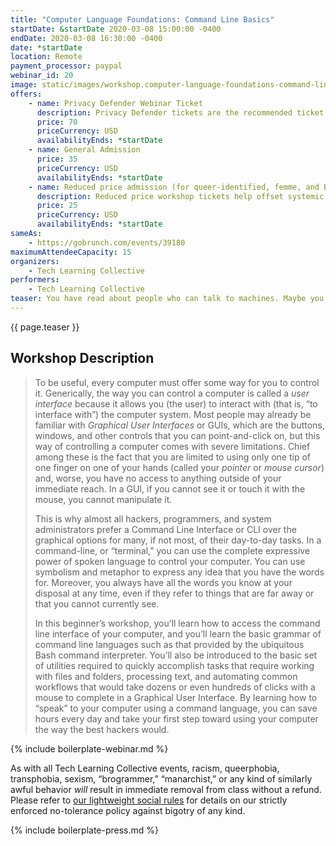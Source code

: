 ```yaml
---
title: "Computer Language Foundations: Command Line Basics"
startDate: &startDate 2020-03-08 15:00:00 -0400
endDate: 2020-03-08 16:30:00 -0400
date: *startDate
location: Remote
payment_processor: paypal
webinar_id: 20
image: static/images/workshop.computer-language-foundations-command-line-basics.rectangle.jpg
offers:
    - name: Privacy Defender Webinar Ticket
      description: Privacy Defender tickets are the recommended ticket type for those who can afford to help fund the digital security and online privacy advocacy communities with their financial resources, are attending the workshop with the support of their employers or other backers, or have other resources available to them. Purchasing tickets at this level makes it possible for us to offer reduced price tickets to those in need.
      price: 70
      priceCurrency: USD
      availabilityEnds: *startDate
    - name: General Admission
      price: 35
      priceCurrency: USD
      availabilityEnds: *startDate
    - name: Reduced price admission (for queer-identified, femme, and BIPOC people)
      description: Reduced price workshop tickets help offset systemic biases prevalent in society and in the technology sector especially.
      price: 25
      priceCurrency: USD
      availabilityEnds: *startDate
sameAs:
    - https://gobrunch.com/events/39180
maximumAttendeeCapacity: 15
organizers:
    - Tech Learning Collective
performers:
    - Tech Learning Collective
teaser: You have read about people who can talk to machines. Maybe you imagined secret chambers, hidden away behind locked doors, with dark rooms basking in blue from electric fires. Some of these people seemed friendly, others scary, but all of them were powerful. How did they learn to communicate with their computers? This is your chance to learn the foundations of all computer languages, the command line, and actually begin to talk to a machine yourself.
---
```


{{ page.teaser }}

## Workshop Description

> To be useful, every computer must offer some way for you to control it. Generically, the way you can control a computer is called a *user interface* because it allows you (the user) to interact with (that is, &ldquo;to interface with&rdquo;) the computer system. Most people may already be familiar with *Graphical User Interfaces* or GUIs, which are the buttons, windows, and other controls that you can point-and-click on, but this way of controlling a computer comes with severe limitations. Chief among these is the fact that you are limited to using only one tip of one finger on one of your hands (called your *pointer* or *mouse cursor*) and, worse, you have no access to anything outside of your immediate reach. In a GUI, if you cannot see it or touch it with the mouse, you cannot manipulate it.
>
> This is why almost all hackers, programmers, and system administrators prefer a Command Line Interface or CLI over the graphical options for many, if not most, of their day-to-day tasks. In a command-line, or &ldquo;terminal,&rdquo; you can use the complete expressive power of spoken language to control your computer. You can use symbolism and metaphor to express any idea that you have the words for. Moreover, you always have all the words you know at your disposal at any time, even if they refer to things that are far away or that you cannot currently see.
>
> In this beginner&rsquo;s workshop, you&rsquo;ll learn how to access the command line interface of your computer, and you&rsquo;ll learn the basic grammar of command line languages such as that provided by the ubiquitous Bash command interpreter. You&rsquo;ll also be introduced to the basic set of utilities required to quickly accomplish tasks that require working with files and folders, processing text, and automating common workflows that would take dozens or even hundreds of clicks with a mouse to complete in a Graphical User Interface. By learning how to &ldquo;speak&rdquo; to your computer using a command language, you can save hours every day and take your first step toward using your computer the way the best hackers would.

{% include boilerplate-webinar.md %}

As with all Tech Learning Collective events, racism, queerphobia, transphobia, sexism, &ldquo;brogrammer,&rdquo; &ldquo;manarchist,&rdquo; or any kind of similarly awful behavior *will* result in immediate removal from class without a refund. Please refer to [our lightweight social rules](https://github.com/AnarchoTechNYC/meta/wiki/Social-rules) for details on our strictly enforced no-tolerance policy against bigotry of any kind.

{% include boilerplate-press.md %}
